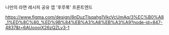 나만의 라면 레시피 공유 앱 '후루룩' 프론트엔드

https://www.figma.com/design/8nDuzTlsqahg1VkcVcUmAq/3%EC%B0%A8_1%ED%8C%80_%ED%9B%84%EB%A3%A8%EB%A3%A9?node-id=847-4837&t=6AUoooiX26zQZLv3-1

[](https://dev-hululug.vercel.app )

